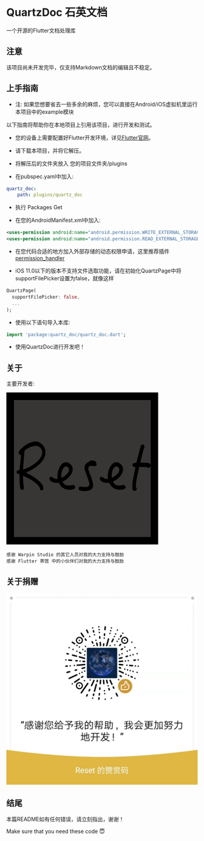 # QuartzDoc 石英文档

一个开源的Flutter文档处理库

## 注意

该项目尚未开发完毕，仅支持Markdown文档的编辑且不稳定。
## 上手指南

* 注: 如果您想要省去一些多余的麻烦，您可以直接在Android/iOS虚拟机里运行本项目中的example模块

以下指南将帮助你在本地项目上引用该项目，进行开发和测试。

- 您的设备上需要配置好Flutter开发环境，详见[Flutter官网](https://flutter-io.cn/docs/get-started/install)。

- 请下载本项目，并将它解压。

- 将解压后的文件夹放入 您的项目文件夹/plugins

- 在pubspec.yaml中加入: 
```yaml
quartz_doc:
    path: plugins/quartz_doc
```

- 执行 Packages Get

- 在您的AndroidManifest.xml中加入:
```xml
<uses-permission android:name="android.permission.WRITE_EXTERNAL_STORAGE"/>
<uses-permission android:name="android.permission.READ_EXTERNAL_STORAGE"/>
```

- 在您代码合适的地方加入外部存储的动态权限申请，这里推荐插件[permission_handler](https://pub.flutter-io.cn/packages/permission_handler)

- iOS 11.0以下的版本不支持文件选取功能，请在初始化QuartzPage中将supportFilePicker设置为false，就像这样
```dart
QuartzPage(
  supportFilePicker: false,
  ...
);
```

- 使用以下语句导入本库:
```dart
import 'package:quartz_doc/quartz_doc.dart';
```

- 使用QuartzDoc进行开发吧！

## 关于

主要开发者:

![image](images/ResetPower.png)

```text
感谢 Warpin Studio 的其它人员对我的大力支持与鼓励
感谢 Flutter 茶馆 中的小伙伴们对我的大力支持与鼓励
```

## 关于捐赠

![image](images/WeChatPay.jpeg)

## 结尾

本篇README如有任何错误，请立刻指出，谢谢！

Make sure that you need these code 😇